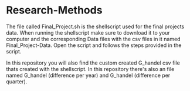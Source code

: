 # Research-Methods

The file called Final_Project.sh is the shellscript used for the final projects data. When running the shellscript make sure to download it to your computer and the corresponding Data files with the csv files in it named Final_Project-Data. Open the script and follows the steps provided in the script. 

In this repository you will also find the custom created G_handel csv file thats created with the shellscript. 
In this repository there's also an file named G_handel (difference per year) and G_handel (difference per quarter).
